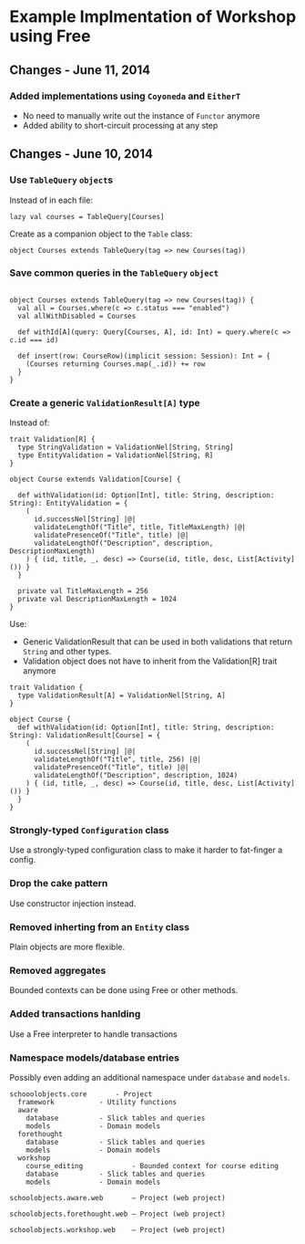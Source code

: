 # Example Implmentation of Workshop using Free

## Changes - June 11, 2014

### Added implementations using `Coyoneda` and `EitherT`

* No need to manually write out the instance of `Functor` anymore
* Added ability to short-circuit processing at any step


## Changes - June 10, 2014

### Use `TableQuery` `object`s

Instead of in each file:

```
lazy val courses = TableQuery[Courses]
```

Create as a companion object to the `Table` class:

```
object Courses extends TableQuery(tag => new Courses(tag))
```


### Save common queries in the `TableQuery` `object`

```

object Courses extends TableQuery(tag => new Courses(tag)) {
  val all = Courses.where(c => c.status === "enabled")
  val allWithDisabled = Courses

  def withId[A](query: Query[Courses, A], id: Int) = query.where(c => c.id === id)

  def insert(row: CourseRow)(implicit session: Session): Int = {
    (Courses returning Courses.map(_.id)) += row
  }     
}

```


### Create a generic `ValidationResult[A]` type

Instead of:

```
trait Validation[R] {
  type StringValidation = ValidationNel[String, String]
  type EntityValidation = ValidationNel[String, R]
}
```

```
object Course extends Validation[Course] {

  def withValidation(id: Option[Int], title: String, description: String): EntityValidation = {
    (
      id.successNel[String] |@|
      validateLengthOf("Title", title, TitleMaxLength) |@| 
      validatePresenceOf("Title", title) |@| 
      validateLengthOf("Description", description, DescriptionMaxLength)
    ) { (id, title, _, desc) => Course(id, title, desc, List[Activity]()) }
  }

  private val TitleMaxLength = 256
  private val DescriptionMaxLength = 1024
}
```

Use:

* Generic ValidationResult that can be used in both validations that return `String` and other types.
* Validation object does not have to inherit from the Validation[R] trait anymore

```
trait Validation {
  type ValidationResult[A] = ValidationNel[String, A]
}
```

```
object Course {
  def withValidation(id: Option[Int], title: String, description: String): ValidationResult[Course] = {
    (
      id.successNel[String] |@|
      validateLengthOf("Title", title, 256) |@| 
      validatePresenceOf("Title", title) |@| 
      validateLengthOf("Description", description, 1024)
    ) { (id, title, _, desc) => Course(id, title, desc, List[Activity]()) }
  }
}

```


### Strongly-typed `Configuration` class

Use a strongly-typed configuration class to make it harder to fat-finger a config.


### Drop the cake pattern

Use constructor injection instead.


### Removed inherting from an `Entity` class

Plain objects are more flexible.

### Removed aggregates

Bounded contexts can be done using Free or other methods.

### Added transactions hanlding

Use a Free interpreter to handle transactions

### Namespace models/database entries

Possibly even adding an additional namespace under `database` and `models`.

```
schooolobjects.core       - Project
  framework           - Utility functions
  aware
    database          - Slick tables and queries
    models            - Domain models
  forethought
    database          - Slick tables and queries
    models            - Domain models
  workshop
    course_editing            - Bounded context for course editing
    database          - Slick tables and queries
    models            - Domain models
    
schoolobjects.aware.web       – Project (web project)

schoolobjects.forethought.web – Project (web project)

schoolobjects.workshop.web    – Project (web project)

  
```